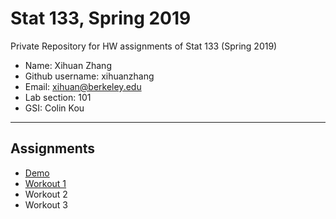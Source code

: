 # Stat 133, Spring 2019

Private Repository for HW assignments of Stat 133 (Spring 2019)

- Name: Xihuan Zhang
- Github username: xihuanzhang
- Email: xihuan@berkeley.edu
- Lab section: 101
- GSI: Colin Kou

-----

## Assignments

- [Demo](demo)
- [Workout 1](workout1)
- Workout 2
- Workout 3



